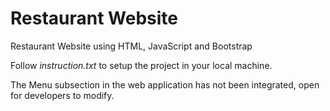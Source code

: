 # Restaurant Website
Restaurant Website using HTML, JavaScript and Bootstrap


Follow *instruction.txt* to setup the project in your local machine.

The Menu subsection in the web application has not been integrated, open for developers to modify. 
